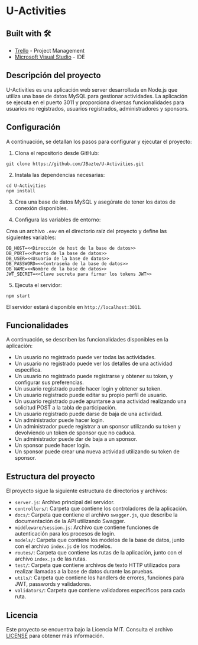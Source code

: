 # U-Activities
## Built with 🛠️

* [Trello](https://trello.com) - Project Management
* [Microsoft Visual Studio](https://visualstudio.microsoft.com) - IDE

## Descripción del proyecto

U-Activities es una aplicación web server desarrollada en Node.js que utiliza una base de datos MySQL para gestionar actividades. La aplicación se ejecuta en el puerto 3011 y proporciona diversas funcionalidades para usuarios no registrados, usuarios registrados, administradores y sponsors.

## Configuración

A continuación, se detallan los pasos para configurar y ejecutar el proyecto:

1. Clona el repositorio desde GitHub:

```shell
git clone https://github.com/JBazte/U-Activities.git
```

2. Instala las dependencias necesarias:

```shell
cd U-Activities
npm install
```

3. Crea una base de datos MySQL y asegúrate de tener los datos de conexión disponibles.

4. Configura las variables de entorno:

Crea un archivo `.env` en el directorio raíz del proyecto y define las siguientes variables:

```plaintext
DB_HOST=<<Dirección de host de la base de datos>>
DB_PORT=<<Puerto de la base de datos>>
DB_USER=<<Usuario de la base de datos>>
DB_PASSWORD=<<Contraseña de la base de datos>>
DB_NAME=<<Nombre de la base de datos>>
JWT_SECRET=<<Clave secreta para firmar los tokens JWT>>
```

5. Ejecuta el servidor:

```shell
npm start
```

El servidor estará disponible en `http://localhost:3011`.

## Funcionalidades

A continuación, se describen las funcionalidades disponibles en la aplicación:

- Un usuario no registrado puede ver todas las actividades.
- Un usuario no registrado puede ver los detalles de una actividad específica.
- Un usuario no registrado puede registrarse y obtener su token, y configurar sus preferencias.
- Un usuario registrado puede hacer login y obtener su token.
- Un usuario registrado puede editar su propio perfil de usuario.
- Un usuario registrado puede apuntarse a una actividad realizando una solicitud POST a la tabla de participación.
- Un usuario registrado puede darse de baja de una actividad.
- Un administrador puede hacer login.
- Un administrador puede registrar a un sponsor utilizando su token y devolviendo un token de sponsor que no caduca.
- Un administrador puede dar de baja a un sponsor.
- Un sponsor puede hacer login.
- Un sponsor puede crear una nueva actividad utilizando su token de sponsor.

## Estructura del proyecto

El proyecto sigue la siguiente estructura de directorios y archivos:

- `server.js`: Archivo principal del servidor.
- `controllers/`: Carpeta que contiene los controladores de la aplicación.
- `docs/`: Carpeta que contiene el archivo `swagger.js`, que describe la documentación de la API utilizando Swagger.
- `middleware/session.js`: Archivo que contiene funciones de autenticación para los procesos de login.
- `models/`: Carpeta que contiene los modelos de la base de datos, junto con el archivo `index.js` de los modelos.
- `routes/`: Carpeta que contiene las rutas de la aplicación, junto con el archivo `index.js` de las rutas.
- `test/`: Carpeta que contiene archivos de texto HTTP utilizados para realizar llamadas a la base de datos durante las pruebas.
- `utils/`: Carpeta que contiene los handlers de errores, funciones para JWT, passwords y validadores.
- `validators/`: Carpeta que contiene validadores específicos para cada ruta.

## Licencia

Este proyecto se encuentra bajo la Licencia MIT. Consulta el archivo [LICENSE](LICENSE) para obtener más información.